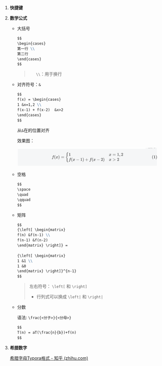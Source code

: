 1. **快捷键**

   

2. **数学公式**

   + 大括号

     ```markdown
     $$
     \begin{cases}
     第一行 \\
     第二行
     \end{cases}
     $$
     ```

     >  `	\\`：用于换行

   + 对齐符号：`&`

     ```markdown
     $$
     f(x) = \begin{cases}
     1 &x=1,2 \\
     f(x-1) + f(x-2)  &x>2
     \end{cases}
     $$
     ```

     从`&`在的位置对齐

     效果图：

     ![image-20230510094207785](typora的使用/img/image-20230510094207785.png)

   + 空格

     ```markdown
     $$
     \space
     \quad
     \qquad
     $$
     ```

   + 矩阵

     ```markdown
     $$
     {\left[ \begin{matrix}
     f(n) &f(n-1) \\
     f(n-1) &f(n-2)
     \end{matrix} \right]} =
     
     {\left[ \begin{matrix}
     1 &1 \\
     1 &0
     \end{matrix} \right]}^{n-1}
     $$
     ```

     > 左右符号： `\left[` 和 `\right]` 
     >
     > + 行列式可以换成 `\left|` 和 `\right|`

   +   分数

       语法: `\frac{<分子>}{<分母>}`

       ```markdown
       $$
       T(n) = aT(\frac{n}{b})+f(n)
       $$
       ```

3. **希腊数字**

   [希腊字母Typora格式 - 知乎 (zhihu.com)](https://zhuanlan.zhihu.com/p/165369211)
